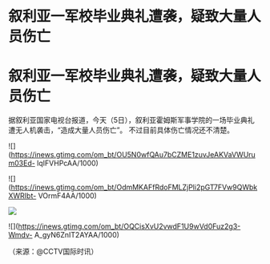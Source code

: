 # 叙利亚一军校毕业典礼遭袭，疑致大量人员伤亡

# 叙利亚一军校毕业典礼遭袭，疑致大量人员伤亡

据叙利亚国家电视台报道，今天（5日），叙利亚霍姆斯军事学院的一场毕业典礼遭无人机袭击，“造成大量人员伤亡”。 不过目前具体伤亡情况还不清楚。

![](https://inews.gtimg.com/om_bt/OU5N0wfQAu7bCZME1zuvJeAKVaVWUrum03Ed-
lqIFVHPcAA/1000)

![](https://inews.gtimg.com/om_bt/OdmMKAFfRdoFMLZjPli2pGT7FVw9QWbkXWRIbt-
VOrmF4AA/1000)

![](https://inews.gtimg.com/om_bt/OcihqeQCRmbYyRrGeXdgqTGXwAF3n5ean4x2cERNJVopsAA/1000)

![](https://inews.gtimg.com/om_bt/OQCisXvU2vwdF1U9wVd0Fuz2g3-Wmdv-
A_gyN6ZnIT2AYAA/1000)

​（来源：@CCTV国际时讯）


